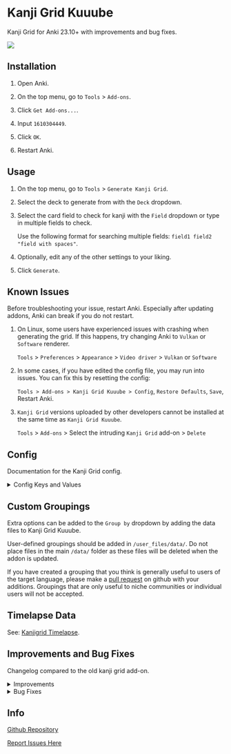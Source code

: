 # Kanji Grid Kuuube

Kanji Grid for Anki 23.10+ with improvements and bug fixes.

![](https://raw.githubusercontent.com/Kuuuube/kanjigrid/master/kanji_grid_banner.png)

## Installation

1. Open Anki.

2. On the top menu, go to `Tools` > `Add-ons`.

3. Click `Get Add-ons...`.

4. Input `1610304449`.

5. Click `OK`.

6. Restart Anki.

## Usage

1. On the top menu, go to `Tools` > `Generate Kanji Grid`.

2. Select the deck to generate from with the `Deck` dropdown.

3. Select the card field to check for kanji with the `Field` dropdown or type in multiple fields to check.

    Use the following format for searching multiple fields: `field1 field2 "field with spaces"`.

4. Optionally, edit any of the other settings to your liking.

5. Click `Generate`.

## Known Issues

Before troubleshooting your issue, restart Anki. Especially after updating addons, Anki can break if you do not restart.

1. On Linux, some users have experienced issues with crashing when generating the grid. If this happens, try changing Anki to `Vulkan` or `Software` renderer.

    `Tools` > `Preferences` > `Appearance` > `Video driver` > `Vulkan` or `Software`

2. In some cases, if you have edited the config file, you may run into issues. You can fix this by resetting the config:

    `Tools > Add-ons > Kanji Grid Kuuube > Config`, `Restore Defaults`, `Save`, Restart Anki.

3. `Kanji Grid` versions uploaded by other developers cannot be installed at the same time as `Kanji Grid Kuuube`.

    `Tools` > `Add-ons` > Select the intruding `Kanji Grid` add-on > `Delete`

## Config

Documentation for the Kanji Grid config.

<details>
<summary>Config Keys and Values</summary>

- `pattern` The default text in the `Field` dropdown box. Controls which field(s) to look for kanji in. Defaults to the first field of the selected deck if no value is found.

- `interval` The default text in the `Card interval considered strong` box. Sets the interval for cards to be given the Strong color on the grid.

- `groupby` The default setting in the `Group by` dropdown. The first dropdown item is number 0.

- `sortby` The default setting in the `Sort by` dropdown. The first dropdown item is number 0.

- `lang` The default setting in the `Language` dropdown. This controls fontcss and search options.

- `unseen` Whether or not to display kanji that has not been viewed yet in the deck.

- `tooltips` Whether or not to display tooltips when hovering over kanji in the grid.

- `kanjionly` Whether or not to only show kanji in the grid.

- `saveimagequality` The quality to save the grid at when seleting `Save Image` on the grid. Accepted values are 0-5. WARNING: On large grids using anything except `1` may crash anki.

- `onclickaction` Changes what happens when a kanji character is clicked on.

    - `""`: Does nothing.

    - `"browse"` (Default): Opens the Anki note browser.

    - `"copy"`: Copies the character.

    - `"search"`: Searches the character in a web browser.

- `saveimagedelay` The delay in ms to wait when resizing the image if `saveimagequality` is not 1. Setting this to a higher value may help mitigate crashes.

- `jafontcss` `zhfontcss` `zhhansfontcss` `zhhantfontcss` `kofontcss` `vifontcss` The css to apply to the grid for the respective language. This is intended to be used for fonts but accepts all css. For fonts, use the following syntax: `font-family:%s;`. Replace `%s` with your fonts list.

- `jasearch` `zhsearch` `zhhanssearch` `zhhantsearch` `kosearch` `visearch` The search option to provide for the respective language. Use `%s` to define the kanji's position in the search string.

- `searchfilter` The default setting for `Additional Search Filters`. This is appended to the existing filtering and must use the same format as [Anki's Browser Searching](https://docs.ankiweb.net/searching.html).

</details>

## Custom Groupings

Extra options can be added to the `Group by` dropdown by adding the data files to Kanji Grid Kuuube.

User-defined groupings should be added in `/user_files/data/`. Do not place files in the main `/data/` folder as these files will be deleted when the addon is updated.

If you have created a grouping that you think is generally useful to users of the target language, please make a [pull request](https://github.com/Kuuuube/kanjigrid/pulls) on github with your additions. Groupings that are only useful to niche communities or individual users will not be accepted.

## Timelapse Data

See: [Kanjigrid Timelapse](https://github.com/Kuuuube/kanjigrid-timelapse).

## Improvements and Bug Fixes

Changelog compared to the old kanji grid add-on.

<details>
<summary>Improvements</summary>

### UI/UX

- Field selector now uses a dropdown/text box combo instead of a text box.

    The default field value can be overwritten by setting `pattern` in `config.json`.

- All decks can be searched at once by selecting `*` in the deck dropdown.

- Key and key label are now centered.

- Kanji grid and header line now fill the entire window width.

- Background color is no longer hardcoded and will adapt to your Anki theme.

- Default window size is larger to better fit modern display resolutions.

- Kanji are rendered in a dynamic grid that will adapt to window size instead of a static table.

- Automatically set language tag based on grouping and manual language tag setting.

- Added better counts and percentages to grids.

- Added context menu items for copying, browsing, and searching when right clicking a kanji tile.

- Setup window now has tabs for `General`, `Advanced`, and `Data` settings.

- Saving and resetting settings can now be done in the setup window.

- Added option to find kanji on clipboard while in grid.

- Languages of groupings are now shown in the `Group by` dropdown.

- The `Group by` dropdown is now sorted by both language and name.

### Config and Options

- Config validation and safer loading to help prevent crashes.

- Added option to copy kanji on click instead of searching in a web browser.

- Added option to search in the Anki note browser instead of a web browser when clicking on kanji.

- Added option for Additional Search Filters.

- Option to set custom fonts per language setting.

- Search option when clicking on a kanji is customizeable for each language.

- Added option to sort within groupings.

- Moved config values out of `defaults` object to allow Anki to automatically populate missing default settings.

- Added Time Travel option to view what a Kanji Grid looked like in the past.

- Added support for `user_files` folder for users to add custom groupings without getting wiped on updates.

### Groupings

- Groupings are now contained in individual json files instead of a single python file.

- Chinese character groupings can be selected.

- Added Basic Kanji Book (BKB) V1 & V2 grouping.

- Added JPDB Kanji Frequency List grouping.

- Added The Kodansha Kanji Learner's Course (KLC) grouping.

- Added JIS Levels grouping.

- Added Thousand Character Classic grouping.

- Added Humanum Frequency List grouping.

- Added Words.hk Frequency List grouping.

- Added Duolingo Kanji grouping.

- Added Official Kanji grouping.

- Added Standard Form of National Characters grouping.

- Updated Kanji Kentei Level grouping to match latest data from Jitenon.

- Renamed `Probably Chinese` Kanji Kentei Level sort category to `Non-Kanji Kentei`.

- Removed `Missing Kanji` in groupings when there are no missing kanji.

### Exporting

- Added option to save Kanji Grid as JSON.

- `Save Image` saves the entire page instead of only the visible portion.

- `Save Image` can optionally save at up to 5x the displayed quality. Configurable in `config.json` with the `saveimagequality` setting.

    WARNING: On extremely large kanji grids this can cause anki to crash. Consider saving as a PDF for higher quality instead if that is an issue.

- Added option to save Kanji Grid as PDF.

- Filename is autofilled with deck name and date when saving.

- Added option to save all kanji as TXT.

- Exporting runs in a background thread to prevent freezing the ui. (Except for `Save Image` which directly uses the ui to generate the image)

- Some exporting options can be used without rendering the grid.

- Added `Generate Timelapse Data` option to generate grid data between a range of dates for processing in an external program.

</details>

<details>
<summary>Bug Fixes</summary>

- `Save HTML` and `Save Image` now properly function.

- Fields with spaces in their name are now properly searchable.

- Fixed divide by zero error when no kanji are found and a kanji grouping is selected.

- Fixed JLPT kanji lists missing some characters.

- Added missing characters (mostly kyujitai) to Kanji Kentei Levels.

- Fixed a memory leak due to not cleaning up old webviews.

- Fixed mislabeled and missing RTK kanji lists.

</details>

## Info

[Github Repository](https://github.com/Kuuuube/kanjigrid)

[Report Issues Here](https://github.com/Kuuuube/kanjigrid/issues)
